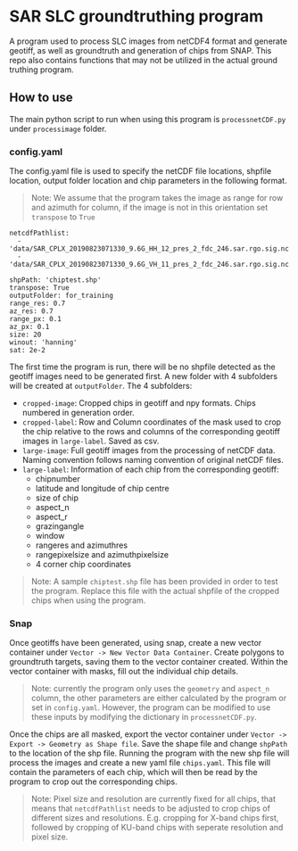 # SAR SLC groundtruthing program
A program used to process SLC images from netCDF4 format and generate geotiff, as well as groundtruth and generation of chips from SNAP.
This repo also contains functions that may not be utilized in the actual ground truthing program.
## How to use
The main python script to run when using this program is `processnetCDF.py` under `processimage` folder.
### config.yaml
The config.yaml file is used to specify the netCDF file locations, shpfile location, output folder location and chip parameters in the following format.
> Note: We assume that the program takes the image as range for row and azimuth for column, if the image is not in this orientation set `transpose` to ```True```
```
netcdfPathlist:
  - 'data/SAR_CPLX_20190823071330_9.6G_HH_12_pres_2_fdc_246.sar.rgo.sig.nc'
  - 'data/SAR_CPLX_20190823071330_9.6G_VH_11_pres_2_fdc_246.sar.rgo.sig.nc'

shpPath: 'chiptest.shp'
transpose: True
outputFolder: for_training
range_res: 0.7
az_res: 0.7
range_px: 0.1
az_px: 0.1
size: 20
winout: 'hanning'
sat: 2e-2
```
The first time the program is run, there will be no shpfile detected as the geotiff images need to be generated first. A new folder with 4 subfolders will be created at `outputFolder`.
The 4 subfolders:
- `cropped-image`: Cropped chips in geotiff and npy formats. Chips numbered in generation order.
- `cropped-label`: Row and Column coordinates of the mask used to crop the chip relative to the rows and columns of the corresponding geotiff images in `large-label`. Saved as csv.
- `large-image`: Full geotiff images from the processing of netCDF data. Naming convention follows naming convention of original netCDF files.
- `large-label`: Information of each chip from the corresponding geotiff:
  - chipnumber
  - latitude and longitude of chip centre
  - size of chip
  - aspect_n
  - aspect_r
  - grazingangle
  - window
  - rangeres and azimuthres
  - rangepixelsize and azimuthpixelsize
  - 4 corner chip coordinates
> Note: A sample `chiptest.shp` file has been provided in order to test the program. Replace this file with the actual shpfile of the cropped chips when using the program.
### Snap
Once geotiffs have been generated, using snap, create a new vector container under `Vector -> New Vector Data Container`. Create polygons to groundtruth targets, saving them
to the vector container created.
Within the vector container with masks, fill out the individual chip details.
> Note: currently the program only uses the `geometry` and `aspect_n` column, the other parameters are either calculated by the program or set in `config.yaml`. However, the program can be modified to use these inputs by modifying the dictionary in `processnetCDF.py`.

Once the chips are all masked, export the vector container under `Vector -> Export -> Geometry as Shape file`. Save the shape file and change `shpPath` to the location of the shp
file. Running the program with the new shp file will process the images and create a new yaml file `chips.yaml`. This file will contain the parameters of each chip, which will then be read by the program to crop out the corresponding chips.
> Note: Pixel size and resolution are currently fixed for all chips, that means that `netcdfPathlist` needs to be adjusted to crop chips of different sizes and resolutions. E.g.
> cropping for X-band chips first, followed by cropping of KU-band chips with seperate resolution and pixel size.

